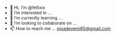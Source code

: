 - 👋 Hi, I’m @fellixix
- 👀 I’m interested in ...
- 🌱 I’m currently learning ...
- 💞️ I’m looking to collaborate on ...
- 📫 How to reach me ... ojoadeyemi65@gmail.com

<!---
fellixix/fellixix is a ✨ special ✨ repository because its `README.md` (this file) appears on your GitHub profile.
You can click the Preview link to take a look at your changes.
--->
